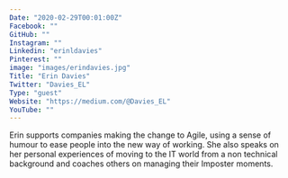 ```yaml
---
Date: "2020-02-29T00:01:00Z"
Facebook: ""
GitHub: ""
Instagram: ""
Linkedin: "erinldavies"
Pinterest: ""
image: "images/erindavies.jpg"
Title: "Erin Davies"
Twitter: "Davies_EL"
Type: "guest"
Website: "https://medium.com/@Davies_EL"
YouTube: ""
---
```

Erin supports companies making the change to Agile, using a sense of humour to ease people into the new way of working. She also speaks on her personal experiences of moving to the IT world from a non technical background and coaches others on managing their Imposter moments.